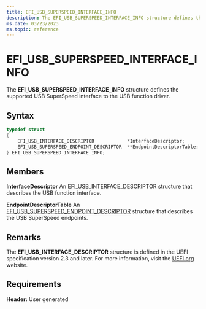 ```yaml
---
title: EFI_USB_SUPERSPEED_INTERFACE_INFO
description: The EFI_USB_SUPERSPEED_INTERFACE_INFO structure defines the supported USB SuperSpeed interface to the USB function driver.
ms.date: 03/23/2023
ms.topic: reference
---
```


# EFI_USB_SUPERSPEED_INTERFACE_INFO

The **EFI_USB_SUPERSPEED_INTERFACE_INFO** structure defines the supported USB SuperSpeed interface to the USB function driver.

## Syntax

```cpp
typedef struct
{
    EFI_USB_INTERFACE_DESCRIPTOR            *InterfaceDescriptor;
    EFI_USB_SUPERSPEED_ENDPOINT_DESCRIPTOR  **EndpointDescriptorTable;
} EFI_USB_SUPERSPEED_INTERFACE_INFO;
```

## Members

**InterfaceDescriptor**
An EFI_USB_INTERFACE_DESCRIPTOR structure that describes the USB function interface.

**EndpointDescriptorTable**
An [EFI_USB_SUPERSPEED_ENDPOINT_DESCRIPTOR](efi-usb-superspeed-endpoint-descriptor.md) structure that describes the USB SuperSpeed endpoints.

## Remarks

The **EFI_USB_INTERFACE_DESCRIPTOR** structure is defined in the UEFI specification version 2.3 and later. For more information, visit the [UEFI.org](https://uefi.org/specifications) website.

## Requirements

**Header:** User generated

